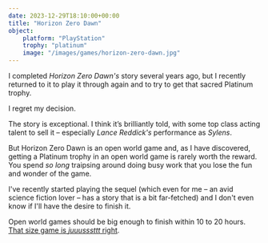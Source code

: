 ```yaml
---
date: 2023-12-29T18:10:00+00:00
title: "Horizon Zero Dawn"
object:
    platform: "PlayStation"
    trophy: "platinum"
    image: "/images/games/horizon-zero-dawn.jpg"
---
```


I completed *Horizon Zero Dawn's* story several years ago, but I recently returned to it to play it through again and to try to get that sacred Platinum trophy.

I regret my decision.

The story is exceptional. I think it’s brilliantly told, with some top class acting talent to sell it – especially *Lance Reddick's* performance as *Sylens*. 

But Horizon Zero Dawn is an open world game and, as I have discovered, getting a Platinum trophy in an open world game is rarely worth the reward. You spend *so long* traipsing around doing busy work that you lose the fun and wonder of the game.

I've recently started playing the sequel (which even for me – an avid science fiction lover – has a story that is a bit far-fetched) and I don't even know if I'll have the desire to finish it.

Open world games should be big enough to finish within 10 to 20 hours. [That size game is *juuusssttt* right](/share/1703800288/). 